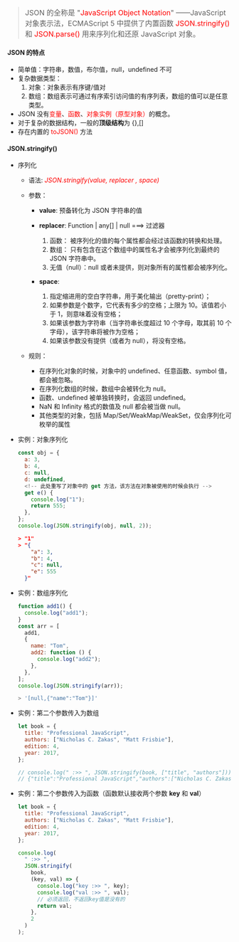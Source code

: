 </br>

> <font size=3>JSON 的全称是 "<font color=red>JavaScript Object Notation</font>" ——JavaScript 对象表示法，ECMAScript 5 中提供了内置函数 <font color=red>JSON.stringify()</font> 和 <font color=red>JSON.parse()</font> 用来序列化和还原 JavaScript 对象。</font>

#### JSON 的特点

- 简单值：字符串，数值，布尔值，null，undefined 不可
- 复杂数据类型：
  1. 对象：对象表示有序键/值对
  2. 数组：数组表示可通过有序索引访问值的有序列表，数组的值可以是任意类型。
- JSON 没有<font color=red>变量</font>、<font color=red>函数</font>、<font color=red>对象实例（原型对象）</font>的概念。
- 对于复杂的数据结构，一般的**顶级结构**为 {},[]
- 存在内置的 <font color=red>toJSON()</font> 方法

#### JSON.stringify()

- 序列化

  - 语法: <font color=red>_JSON.stringify(value, replacer , space)_</font>
  - 参数：

    - **value**: 预备转化为 JSON 字符串的值
    - **replacer**: Function | any[] | null ===> 过滤器

      1.  函数： 被序列化的值的每个属性都会经过该函数的转换和处理。
      2.  数组： 只有包含在这个数组中的属性名才会被序列化到最终的 JSON 字符串中。
      3.  无值（null）：null 或者未提供，则对象所有的属性都会被序列化。

    - **space**:

      1. 指定缩进用的空白字符串，用于美化输出（pretty-print）；
      2. 如果参数是个数字，它代表有多少的空格；上限为 10。该值若小于 1，则意味着没有空格；
      3. 如果该参数为字符串（当字符串长度超过 10 个字母，取其前 10 个字母），该字符串将被作为空格；
      4. 如果该参数没有提供（或者为 null），将没有空格。

  - 规则：

    - 在序列化对象的时候，对象中的 undefined、任意函数、symbol 值，都会被忽略。
    - 在序列化数组的时候，数组中会被转化为 null。
    - 函数、undefined 被单独转换时，会返回 undefined。
    - NaN 和 Infinity 格式的数值及 null 都会被当做 null。
    - 其他类型的对象，包括 Map/Set/WeakMap/WeakSet，仅会序列化可枚举的属性

- 实例：对象序列化

  ```js
  const obj = {
    a: 3,
    b: 4,
    c: null,
    d: undefined,
    <!-- 此处重写了对象中的 get 方法，该方法在对象被使用的时候会执行 -->
    get e() {
      console.log("1");
      return 555;
    },
  };
  console.log(JSON.stringify(obj, null, 2));
  ```

  ```json
  > "1"
  > "{
      "a": 3,
      "b": 4,
      "c": null,
      "e": 555
    }"
  ```

- 实例：数组序列化

  ```js
  function add1() {
    console.log("add1");
  }
  const arr = [
    add1,
    {
      name: "Tom",
      add2: function () {
        console.log("add2");
      },
    },
  ];
  console.log(JSON.stringify(arr));
  ```

  ```js
  > '[null,{"name":"Tom"}]'
  ```

- 实例：第二个参数传入为数组

  ```js
  let book = {
    title: "Professional JavaScript",
    authors: ["Nicholas C. Zakas", "Matt Frisbie"],
    edition: 4,
    year: 2017,
  };

  // console.log(" :>> ", JSON.stringify(book, ["title", "authors"]));
  // {"title":"Professional JavaScript","authors":["Nicholas C. Zakas","Matt Frisbie"]}
  ```

- 实例：第二个参数传入为函数（函数默认接收两个参数 **key** 和 **val**）

  ```js
  let book = {
    title: "Professional JavaScript",
    authors: ["Nicholas C. Zakas", "Matt Frisbie"],
    edition: 4,
    year: 2017,
  };

  console.log(
    " :>> ",
    JSON.stringify(
      book,
      (key, val) => {
        console.log("key :>> ", key);
        console.log("val :>> ", val);
        // 必须返回，不返回key值是没有的
        return val;
      },
      2
    )
  );
  ```
